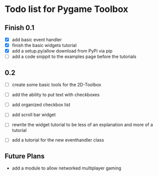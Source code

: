 # Todo list for Pygame Toolbox

## Finish 0.1

- [x] add basic event handler
- [x] finish the basic widgets tutorial
- [x] add a setup.py/allow download from PyPi via pip
- [ ] add a code snippit to the examples page before the tutorials

## 0.2

- [ ] create some basic tools for the 2D-Toolbox
- [ ] add the ability to put text with checkboxes
- [ ] add organized checkbox list
- [ ] add scroll bar widget
- [ ] rewrite the widget tutorial to be less of an explanation and more of a
      tutorial
- [ ] add a tutorial for the new eventhandler class


## Future Plans

- add a module to allow networked multiplayer gaming
